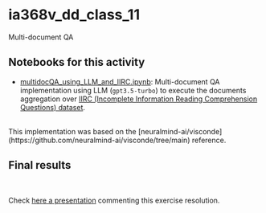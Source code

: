# ia368v_dd_class_11
Multi-document QA

## Notebooks for this activity

* [multidocQA_using_LLM_and_IIRC.ipynb](multidocQA_using_LLM_and_IIRC.ipynb): Multi-document QA implementation using LLM (`gpt3.5-turbo`) to execute the documents aggregation over [IIRC (Incomplete Information Reading Comprehension Questions) dataset](https://allenai.org/data/iirc).

<br/>
This implementation was based on the [neuralmind-ai/visconde](https://github.com/neuralmind-ai/visconde/tree/main) reference.

## Final results

<br/>

Check [here a presentation](https://docs.google.com/presentation/d/1ZxC38VyndG-eRamZNw0tCwX5BOYA2Hc_3FrXmm2tDj8/edit?usp=share_link) commenting this exercise resolution.
